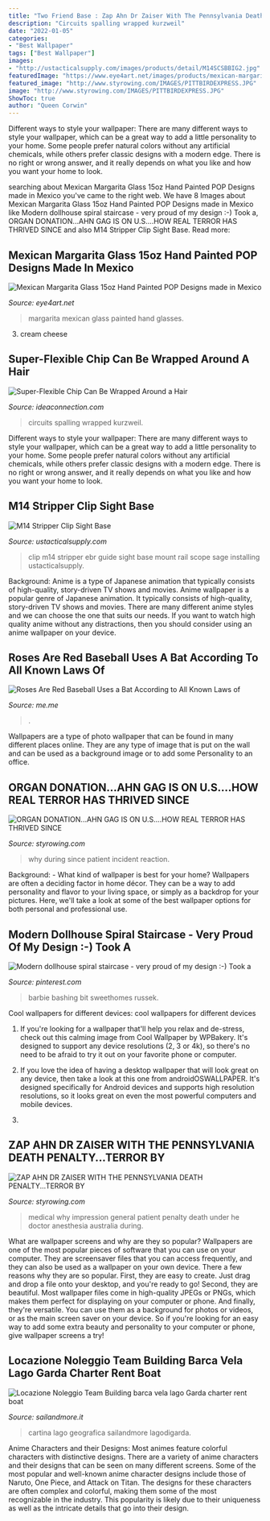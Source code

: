 ```yaml
---
title: "Two Friend Base : Zap Ahn Dr Zaiser With The Pennsylvania Death Penalty...terror By"
description: "Circuits spalling wrapped kurzweil"
date: "2022-01-05"
categories:
- "Best Wallpaper"
tags: ["Best Wallpaper"]
images:
- "http://ustacticalsupply.com/images/products/detail/M14SCSBBIG2.jpg"
featuredImage: "https://www.eye4art.net/images/products/mexican-margarita-glass-paintpopblu-y-1g.jpg"
featured_image: "http://www.styrowing.com/IMAGES/PITTBIRDEXPRESS.JPG"
image: "http://www.styrowing.com/IMAGES/PITTBIRDEXPRESS.JPG"
ShowToc: true
author: "Queen Corwin"
---
```



Different ways to style your wallpaper:
There are many different ways to style your wallpaper, which can be a great way to add a little personality to your home. Some people prefer natural colors without any artificial chemicals, while others prefer classic designs with a modern edge. There is no right or wrong answer, and it really depends on what you like and how you want your home to look.

	

		
searching about Mexican Margarita Glass 15oz Hand Painted POP Designs made in Mexico you've came to the right web. We have 8 Images about Mexican Margarita Glass 15oz Hand Painted POP Designs made in Mexico like Modern dollhouse spiral staircase - very proud of my design :-) Took a, ORGAN DONATION...AHN GAG IS ON U.S....HOW REAL TERROR HAS THRIVED SINCE and also M14 Stripper Clip Sight Base. Read more:
		
    
## Mexican Margarita Glass 15oz Hand Painted POP Designs Made In Mexico

<img loading=lazy src="https://www.eye4art.net/images/products/mexican-margarita-glass-paintpopblu-y-1g.jpg" onerror="this.onerror=null;this.src='https://tse2.mm.bing.net/th?id=OIP.fYbnZnv7_LJVkO1K4iJlPAHaKV&amp;pid=15.1';" alt="Mexican Margarita Glass 15oz Hand Painted POP Designs made in Mexico">

_Source: eye4art.net_

>margarita mexican glass painted hand glasses. 

	

3. cream cheese 

    
## Super-Flexible Chip Can Be Wrapped Around A Hair

<img loading=lazy src="https://static.ideaconnection.com/images/inventions/l_super-flexible-chip-can-be-wrapped-around-a-hair-7901.jpg" onerror="this.onerror=null;this.src='https://tse2.mm.bing.net/th?id=OIP.A9eOPoDZ-R7C0_uonesrnwEKDq&amp;pid=15.1';" alt="Super-Flexible Chip Can Be Wrapped Around a Hair">

_Source: ideaconnection.com_

>circuits spalling wrapped kurzweil. 

	

Different ways to style your wallpaper:
There are many different ways to style your wallpaper, which can be a great way to add a little personality to your home. Some people prefer natural colors without any artificial chemicals, while others prefer classic designs with a modern edge. There is no right or wrong answer, and it really depends on what you like and how you want your home to look.

    
## M14 Stripper Clip Sight Base

<img loading=lazy src="http://ustacticalsupply.com/images/products/detail/M14SCSBBIG2.jpg" onerror="this.onerror=null;this.src='https://tse2.mm.bing.net/th?id=OIP.b6f6hX5siieA8hOVSF_NJgHaEU&amp;pid=15.1';" alt="M14 Stripper Clip Sight Base">

_Source: ustacticalsupply.com_

>clip m14 stripper ebr guide sight base mount rail scope sage installing ustacticalsupply. 

	

Background: Anime is a type of Japanese animation that typically consists of high-quality, story-driven TV shows and movies.
Anime wallpaper is a popular genre of Japanese animation. It typically consists of high-quality, story-driven TV shows and movies. There are many different anime styles and we can choose the one that suits our needs. If you want to watch high quality anime without any distractions, then you should consider using an anime wallpaper on your device.

    
## Roses Are Red Baseball Uses A Bat According To All Known Laws Of

<img loading=lazy src="https://pics.me.me/thumb_roses-are-red-baseball-uses-a-bat-according-to-all-63455963.png" onerror="this.onerror=null;this.src='https://tse3.mm.bing.net/th?id=OIP.3I6LkJVJfM7f2mk8r3QeGQAAAA&amp;pid=15.1';" alt="Roses Are Red Baseball Uses a Bat According to All Known Laws of">

_Source: me.me_

>. 

	



Wallpapers are a type of photo wallpaper that can be found in many different places online. They are any type of image that is put on the wall and can be used as a background image or to add some Personality to an office.

    
## ORGAN DONATION...AHN GAG IS ON U.S....HOW REAL TERROR HAS THRIVED SINCE

<img loading=lazy src="http://www.styrowing.com/IMAGES/PITTBIRDEXPRESS.JPG" onerror="this.onerror=null;this.src='https://tse1.mm.bing.net/th?id=OIP.pxvMLGLnx9l4ohi1Z8dBsQHaGT&amp;pid=15.1';" alt="ORGAN DONATION...AHN GAG IS ON U.S....HOW REAL TERROR HAS THRIVED SINCE">

_Source: styrowing.com_

>why during since patient incident reaction. 

	

Background: - What kind of wallpaper is best for your home?
Wallpapers are often a deciding factor in home décor. They can be a way to add personality and flavor to your living space, or simply as a backdrop for your pictures. Here, we'll take a look at some of the best wallpaper options for both personal and professional use.

    
## Modern Dollhouse Spiral Staircase - Very Proud Of My Design :-) Took A

<img loading=lazy src="https://s-media-cache-ak0.pinimg.com/736x/8c/0c/35/8c0c355524bfe034a54c2bc5014ec0c0.jpg" onerror="this.onerror=null;this.src='https://tse1.mm.bing.net/th?id=OIP.hkawqdArwewTS78pzRJIBQHaLH&amp;pid=15.1';" alt="Modern dollhouse spiral staircase - very proud of my design :-) Took a">

_Source: pinterest.com_

>barbie bashing bit sweethomes russek. 

	

Cool wallpapers for different devices:
cool wallpapers for different devices 

1. If you're looking for a wallpaper that'll help you relax and de-stress, check out this calming image from Cool Wallpaper by WPBakery. It's designed to support any device resolutions (2, 3 or 4k), so there's no need to be afraid to try it out on your favorite phone or computer.

2. If you love the idea of having a desktop wallpaper that will look great on any device, then take a look at this one from androidOSWALLPAPER. It's designed specifically for Android devices and supports high resolution resolutions, so it looks great on even the most powerful computers and mobile devices.

3.

    
## ZAP AHN DR ZAISER WITH THE PENNSYLVANIA DEATH PENALTY...TERROR BY

<img loading=lazy src="http://www.styrowing.com/IMAGES/YINZERSTUPID.JPG" onerror="this.onerror=null;this.src='https://tse4.mm.bing.net/th?id=OIP.42_fuElLeRVtDHURqb9a4wHaGB&amp;pid=15.1';" alt="ZAP AHN DR ZAISER WITH THE PENNSYLVANIA DEATH PENALTY...TERROR BY">

_Source: styrowing.com_

>medical why impression general patient penalty death under he doctor anesthesia australia during. 

	

What are wallpaper screens and why are they so popular?
Wallpapers are one of the most popular pieces of software that you can use on your computer. They are screensaver files that you can access frequently, and they can also be used as a wallpaper on your own device. There a few reasons why they are so popular. First, they are easy to create. Just drag and drop a file onto your desktop, and you're ready to go! Second, they are beautiful. Most wallpaper files come in high-quality JPEGs or PNGs, which makes them perfect for displaying on your computer or phone. And finally, they're versatile. You can use them as a background for photos or videos, or as the main screen saver on your device. So if you're looking for an easy way to add some extra beauty and personality to your computer or phone, give wallpaper screens a try!

    
## Locazione Noleggio Team Building Barca Vela Lago Garda Charter Rent Boat

<img loading=lazy src="http://www.sailandmore.it/wp-content/uploads/2015/02/Cartina-LagodiGarda.jpg" onerror="this.onerror=null;this.src='https://tse3.mm.bing.net/th?id=OIP.garbzHaaK_2M5Qm11730mgHaKt&amp;pid=15.1';" alt="Locazione Noleggio Team Building barca vela lago Garda charter rent boat">

_Source: sailandmore.it_

>cartina lago geografica sailandmore lagodigarda. 

	

Anime Characters and their Designs: Most animes feature colorful characters with distinctive designs.
There are a variety of anime characters and their designs that can be seen on many different screens. Some of the most popular and well-known anime character designs include those of Naruto, One Piece, and Attack on Titan. The designs for these characters are often complex and colorful, making them some of the most recognizable in the industry. This popularity is likely due to their uniqueness as well as the intricate details that go into their design.

